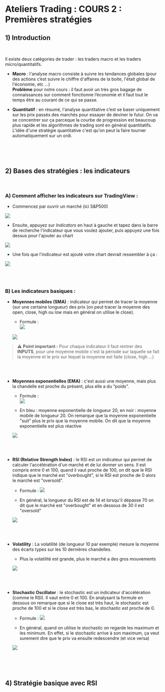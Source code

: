 # Ateliers Trading : COURS 2 : Premières stratégies

## 1) **Introduction**

<br/>

Il existe deux catégories de trader : les traders macro et les traders micro/quantitatifs.  
- **Macro** : l'analyse macro consiste à suivre les tendances globales (pour des actions c’est suivre le chiffre d'affaires de la boite, l'était global de l'économie, etc ...)  
**Problème** pour notre cours : il faut avoir un très gros bagage de connaissances sur comment fonctionne l’économie et il faut tout le temps être au courant de ce qui se passe.

- **Quantitatif** : en résumé, l'analyse quantitative c’est se baser uniquement sur les prix passés des marchés pour essayer de deviner le futur. On va se concentrer sur ça parceque la courbe de progression est beaucoup plus rapide et les algorithmes de trading sont en général quantitatifs. L'idée d'une stratégie quantitative c'est qu'on peut la faire tourner automatiquement sur un ordi.

<br/>
<br/>
<br/>

## 2) **Bases des stratégies : les indicateurs**  

<br/>

### **A) Comment afficher les indicateurs sur TradingView :**

- Commencez par ouvrir un marché (ici S&P500)  

![](./Screenshots/1.png)

- Ensuite, appuyez sur *Indicators* en haut à gauche et tapez dans la barre de recherche l'indicateur que vous voulez ajouter, puis appuyez une fois dessus pour l'ajouter au chart

![](./Screenshots/2.png)

- Une fois que l'indicateur est ajouté votre chart devrait ressembler à ça :

![](./Screenshots/3.png)

<br/>
<br/>


### **B) Les indicateurs basiques :**

- **Moyennes mobiles (SMA)** : indicateur qui permet de tracer la moyenne (sur une certaine longueur) des prix (on peut tracer la moyenne des open, close, high ou low mais en général on utilise le close).

    - Formule :  
    ![](./Screenshots/5.png)  

    ![](./Screenshots/4.png)

> :warning: **Point important :** Pour chaque indicateur il faut rentrer des **INPUTS**, pour une moyenne mobile c'est la période sur laquelle se fait la moyenne et le prix sur lequel la moyenne est faite (close, high ...)

<br/>
<br/>

- **Moyennes exponentielles (EMA)** : c'est aussi une moyenne, mais plus la chandelle est proche du présent, plus elle a du "poids".  

    - Formule :   
    ![](./Screenshots/6.png)  

    - En bleu : moyenne exponentielle de longueur 20, en noir : moyenne mobile de longueur 20. On remarque que la moyenne exponentielle "suit" plus le prix que la moyenne mobile. On dit que la moyenne exponentielle est plus réactive  


    ![](./Screenshots/7.png)

<br/>
<br/>

- **RSI (Relative Strength Index)** : le RSI est un indicateur qui permet de calculer l'accélération d'un marché et de lui donner un sens. Il est compris entre 0 et 100, quand il vaut proche de 100, on dit que le RSI indique que le marché est "overbought", si le RSI est proche de 0 alors le marché est "oversold".

    - Formule : 
    ![](./Screenshots/8.png)
    
    - En général, la longueur du RSI est de 14 et lorsqu'il dépasse 70 on dit que le marché est "overbought" et en dessous de 30 il est "oversold"

    ![](./Screenshots/9.png)

<br/>
<br/>
    
- **Volatility** : La volatilité (de longueur 10 par exemple) mesure la moyenne des écarts types sur les 10 dernières chandelles.
    
    - Plus la volatilité est grande, plus le marché a des gros mouvements  

    ![](./Screenshots/11.png)


<br/>
<br/>

- **Stochastic Oscillator** : le stochastic est un indicateur d'accélération (comme le RSI). Il vaut entre 0 et 100. En analysant la formule en dessous on remarque que si le close est très haut, le stochastic est proche de 100 et si le close est  très bas, le stochastic est proche de 0.

    - Formule : 
    ![](./Screenshots/12.png)
    
    - En général, quand on utilise le stochastic on regarde les maximum et les minimum. En effet, si le stochastic arrive à son maximum, ça veut surement dire que le prix va ensuite redescendre (et vice versa)

    ![](./Screenshots/13.png)    


<br/>
<br/>
<br/>


## 4) Stratégie basique avec RSI


